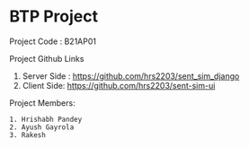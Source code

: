 # BTP Project

Project Code : B21AP01

Project Github Links
1. Server Side : https://github.com/hrs2203/sent_sim_django
2. Client Side: https://github.com/hrs2203/sent-sim-ui

Project Members:

	1. Hrishabh Pandey
	2. Ayush Gayrola
	3. Rakesh

